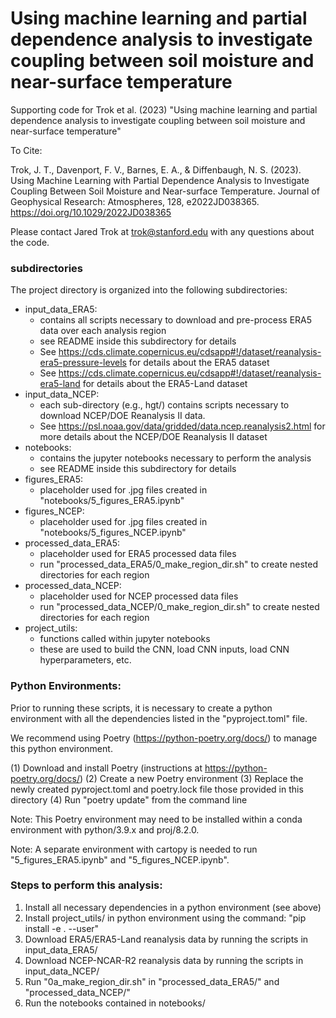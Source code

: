 # Using machine learning and partial dependence analysis to investigate coupling between soil moisture and near-surface temperature

Supporting code for Trok et al. (2023) "Using machine learning and partial dependence analysis to investigate coupling between soil moisture and near-surface temperature"

To Cite:

Trok, J. T., Davenport, F. V., Barnes, E. A., & Diffenbaugh, N. S. (2023). Using Machine Learning with Partial Dependence Analysis to Investigate Coupling Between Soil Moisture and Near-surface Temperature. Journal of Geophysical Research: Atmospheres, 128, e2022JD038365. https://doi.org/10.1029/2022JD038365

Please contact Jared Trok at trok@stanford.edu with any questions about the code.

### subdirectories
The project directory is organized into the following subdirectories:

- input_data_ERA5: 
    - contains all scripts necessary to download and pre-process ERA5 data over each analysis region
    - see README inside this subdirectory for details
    - See https://cds.climate.copernicus.eu/cdsapp#!/dataset/reanalysis-era5-pressure-levels for details about the ERA5 dataset
    - See https://cds.climate.copernicus.eu/cdsapp#!/dataset/reanalysis-era5-land for details about the ERA5-Land dataset  
- input_data_NCEP: 
    - each sub-directory (e.g., hgt/) contains scripts necessary to download NCEP/DOE Reanalysis II data.
    - See https://psl.noaa.gov/data/gridded/data.ncep.reanalysis2.html for more details about the NCEP/DOE Reanalysis II dataset
- notebooks: 
    - contains the jupyter notebooks necessary to perform the analysis
    - see README inside this subdirectory for details
- figures_ERA5:
    - placeholder used for .jpg files created in "notebooks/5_figures_ERA5.ipynb"
- figures_NCEP:
    - placeholder used for .jpg files created in "notebooks/5_figures_NCEP.ipynb"
- processed_data_ERA5:
    - placeholder used for ERA5 processed data files
    - run "processed_data_ERA5/0_make_region_dir.sh" to create nested directories for each region
- processed_data_NCEP:
    - placeholder used for NCEP processed data files
    - run "processed_data_NCEP/0_make_region_dir.sh" to create nested directories for each region
- project_utils:
    - functions called within jupyter notebooks
    - these are used to build the CNN, load CNN inputs, load CNN hyperparameters, etc.
    
### Python Environments: 

Prior to running these scripts, it is necessary to create a python environment with all the dependencies listed in the "pyproject.toml" file.

We recommend using Poetry (https://python-poetry.org/docs/) to manage this python environment. 

(1) Download and install Poetry (instructions at https://python-poetry.org/docs/)
(2) Create a new Poetry environment
(3) Replace the newly created pyproject.toml and poetry.lock file those provided in this directory
(4) Run "poetry update" from the command line

Note: This Poetry environment may need to be installed within a conda environment with python/3.9.x and proj/8.2.0.

Note: A separate environment with cartopy is needed to run "5_figures_ERA5.ipynb" and "5_figures_NCEP.ipynb".

### Steps to perform this analysis:

1. Install all necessary dependencies in a python environment (see above)
2. Install project_utils/ in python environment using the command: "pip install -e . --user"
3. Download ERA5/ERA5-Land reanalysis data by running the scripts in input_data_ERA5/
4. Download NCEP-NCAR-R2 reanalysis data by running the scripts in input_data_NCEP/
5. Run "0a_make_region_dir.sh" in "processed_data_ERA5/" and "processed_data_NCEP/"
6. Run the notebooks contained in notebooks/
